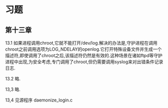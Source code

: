 # 习题

## 第十三章

13.1 如果进程调用chroot,它就不能打开/dev/log.解决的办法是,守护进程在调用chroot之前调用选项为LOG_NDELAY的openlog.它打开特殊设备文件并生成一个描述符,即使调用了chroot之后,该描述符仍然是有效的.这种场景在诸如ftpd等守护进程中出现,为安全考虑,专门调用了chroot,但仍需要调用syslog来对出错条件记录日志. 

13.2 略.

13,3 略.

13,4 见源程序 daemonize_login.c